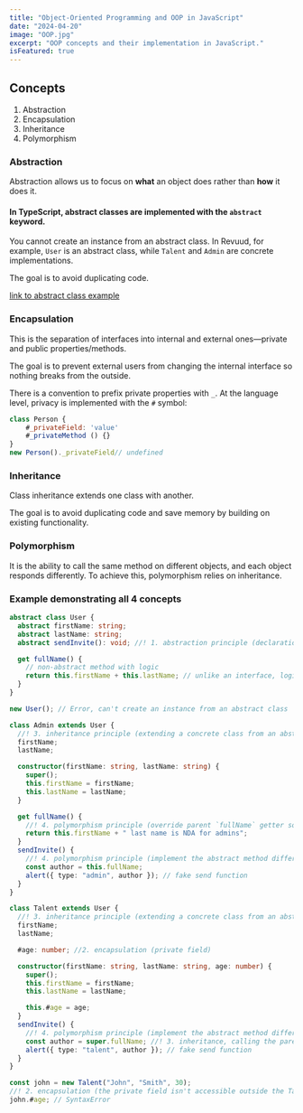 ```yaml
---
title: "Object-Oriented Programming and OOP in JavaScript"
date: "2024-04-20"
image: "OOP.jpg"
excerpt: "OOP concepts and their implementation in JavaScript."
isFeatured: true
---
```


## Concepts

1. Abstraction
2. Encapsulation
3. Inheritance
4. Polymorphism

### Abstraction

Abstraction allows us to focus on **what** an object does rather than **how** it does it.

#### In TypeScript, **abstract classes** are implemented with the `abstract` keyword. <span id="abstract-class"/>

You cannot create an instance from an abstract class.
In Revuud, for example, `User` is an abstract class, while `Talent` and `Admin` are concrete implementations.

The goal is to avoid duplicating code.

[link to abstract class example](#abstract-class-example)

### Encapsulation

This is the separation of interfaces into internal and external ones—private and public properties/methods.

The goal is to prevent external users from changing the internal interface so nothing breaks from the outside.

There is a convention to prefix private properties with `_`.
At the language level, privacy is implemented with the `#` symbol:

```js
class Person {
    #_privateField: 'value'
    #_privateMethod () {}
}
new Person()._privateField// undefined
```

### Inheritance

Class inheritance extends one class with another.

The goal is to avoid duplicating code and save memory by building on existing functionality.

### Polymorphism

It is the ability to call the same method on different objects, and each object responds differently.
To achieve this, polymorphism relies on inheritance.

### Example demonstrating all 4 concepts <span id="abstract-class-example"/>

```typescript
abstract class User {
  abstract firstName: string;
  abstract lastName: string;
  abstract sendInvite(): void; //! 1. abstraction principle (declaration without implementation)

  get fullName() {
    // non-abstract method with logic
    return this.firstName + this.lastName; // unlike an interface, logic can be written here
  }
}

new User(); // Error, can't create an instance from an abstract class

class Admin extends User {
  //! 3. inheritance principle (extending a concrete class from an abstract base)
  firstName;
  lastName;

  constructor(firstName: string, lastName: string) {
    super();
    this.firstName = firstName;
    this.lastName = lastName;
  }

  get fullName() {
    //! 4. polymorphism principle (override parent `fullName` getter so it behaves differently)
    return this.firstName + " last name is NDA for admins";
  }
  sendInvite() {
    //! 4. polymorphism principle (implement the abstract method differently in two child classes)
    const author = this.fullName;
    alert({ type: "admin", author }); // fake send function
  }
}

class Talent extends User {
  //! 3. inheritance principle (extending a concrete class from an abstract base)
  firstName;
  lastName;

  #age: number; //2. encapsulation (private field)

  constructor(firstName: string, lastName: string, age: number) {
    super();
    this.firstName = firstName;
    this.lastName = lastName;

    this.#age = age;
  }
  sendInvite() {
    //! 4. polymorphism principle (implement the abstract method differently in two child classes)
    const author = super.fullName; //! 3. inheritance, calling the parent class getter
    alert({ type: "talent", author }); // fake send function
  }
}

const john = new Talent("John", "Smith", 30);
//! 2. encapsulation (the private field isn't accessible outside the Talent class)
john.#age; // SyntaxError
```
